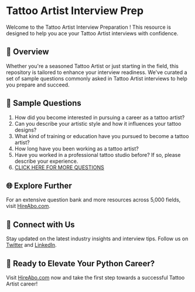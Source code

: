 # Tattoo Artist Interview Prep

Welcome to the Tattoo Artist Interview Preparation ! This resource is designed to help you ace your Tattoo Artist interviews with confidence.

## 🚀 Overview

Whether you're a seasoned Tattoo Artist or just starting in the field, this repository is tailored to enhance your interview readiness. We've curated a set of sample questions commonly asked in Tattoo Artist interviews to help you prepare and succeed.

## 📝 Sample Questions

1. How did you become interested in pursuing a career as a tattoo artist?
2. Can you describe your artistic style and how it influences your tattoo designs?
3. What kind of training or education have you pursued to become a tattoo artist?
4. How long have you been working as a tattoo artist?
5. Have you worked in a professional tattoo studio before? If so, please describe your experience.
6. [CLICK HERE FOR MORE QUESTIONS](https://hireabo.com/job/6_4_17/Tattoo%20Artist)

## 🌐 Explore Further

For an extensive question bank and more resources across 5,000 fields, visit [HireAbo.com](https://www.hireabo.com).

## 📱 Connect with Us

Stay updated on the latest industry insights and interview tips. Follow us on [Twitter](https://twitter.com/hireabo) and [LinkedIn](https://www.linkedin.com/in/hire-abo-3609972a8/).

## 🚀 Ready to Elevate Your Python Career?

Visit [HireAbo.com](https://www.hireabo.com) now and take the first step towards a successful Tattoo Artist career!